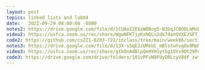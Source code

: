 ```yaml
---
layout: post
topics: linked lists and lab04
date:   2022-09-29 08:00:00 -0800
notes2: https://drive.google.com/file/d/1CUAoI2E6zW0Bog5-N3GqJCBODLmMeDEh/view?usp=sharing
video2: https://usfca.zoom.us/rec/share/WgwNFKTjyKxNQLx2dk74anGVXE2SFT_1T3BRyOWblBu24Tj0Bpy8KJYhN7N-1aXY.LOrBmNy4EuVqzJuo 
code2: https://github.com/cs221-0203-f22/inclass/tree/main/week06/section02
notes3: https://drive.google.com/file/d/13X-sSqE2zUMsbC_mBlstwYvgOx9MpMgD/view?usp=sharing
video3: https://usfca.zoom.us/rec/share/qtkOnAdBlpQeHYH1ytSg1UYv9Ot29PcR84zZcFhPrswtUengH-sUMm8bDPff75-e.lj2azmoyaOi-OJzz 
code3: https://drive.google.com/drive/folders/101vPFuN9FUyDRLcyV8dF_iwteabMVgCF
---
```

